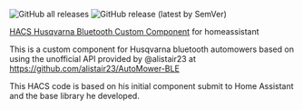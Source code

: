 ![GitHub all releases](https://img.shields.io/github/downloads/andyb2000/HACS-husqvarna_automower_ble/total)
![GitHub release (latest by SemVer)](https://img.shields.io/github/downloads/andyb2000/HACS-husqvarna_automower_ble/latest/total)

[HACS Husqvarna Bluetooth Custom Component](https://github.com/andyb2000/HACS-husqvarna_automower_ble) for homeassistant

This is a custom component for Husqvarna bluetooth automowers based on using the unofficial API provided by @alistair23 at
https://github.com/alistair23/AutoMower-BLE

This HACS code is based on his initial component submit to Home Assistant and the base library he developed.

